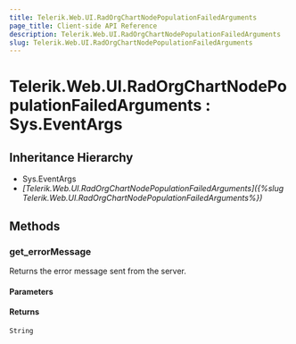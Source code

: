 ```yaml
---
title: Telerik.Web.UI.RadOrgChartNodePopulationFailedArguments
page_title: Client-side API Reference
description: Telerik.Web.UI.RadOrgChartNodePopulationFailedArguments
slug: Telerik.Web.UI.RadOrgChartNodePopulationFailedArguments
---
```


# Telerik.Web.UI.RadOrgChartNodePopulationFailedArguments : Sys.EventArgs 

## Inheritance Hierarchy

* Sys.EventArgs
* *[Telerik.Web.UI.RadOrgChartNodePopulationFailedArguments]({%slug Telerik.Web.UI.RadOrgChartNodePopulationFailedArguments%})*

## Methods

### get_errorMessage

Returns the error message sent from the server. 

#### Parameters

#### Returns

`String`